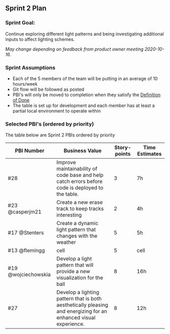 ## Sprint 2 Plan

### Sprint Goal:

Continue exploring different light patterns and being investigating additional inputs to affect lighting schemes.

_May change depending on feedback from product owner meeting 2020-10-16._

### Sprint Assumptions

* Each of the 5 members of the team will be putting in an average of 10 hours/week
* Git flow will be followed as posted
* PBI's will only be moved to completion when they satisfy the [Definition of Done](/msoe.edu/sdl/sd21/sisyphus/msoe-sisbot/-/wikis/Process/Definition%20of%20Done)
* The table is set up for development and each member has at least a partial local environment to operate within

### Selected PBI's (ordered by priority)

The table below are Sprint 2 PBIs ordered by priority

| PBI Number | Business Value | Story-points | Time Estimates
| ---------- | -------------- | ------------ | -------------- |
| #28 | Improve maintainability of code base and help catch errors before code is deployed to the table. | 3 | 7h |
| #23 @casperjm21 | Create a new erase track to keep tracks interesting | 2 | 4h |
| #17 @Stenters | Create a dynamic light pattern that changes with the weather | 5 | 5h |
| #13 @flemingg | cell | 5 | cell |
| #19 @wojciechowskia | Develop a light pattern that will provide a new visualization for the ball | 8 | 16h|
| #27 | Develop a lighting pattern that is both aesthetically pleasing and energizing for an enhanced visual experience. | 8 | 12h |